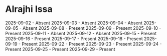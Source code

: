 # Alrajhi Issa
2025-09-02 - Absent
2025-09-03 - Absent
2025-09-04 - Absent
2025-09-05 - Absent
2025-09-08 - Present
2025-09-09 - Present
2025-09-10 - Present
2025-09-11 - Absent
2025-09-12 - Absent
2025-09-15 - Present
2025-09-16 - Present
2025-09-17 - Present
2025-09-18 - Present
2025-09-19 - Present
2025-09-22 - Present
2025-09-23 - Present
2025-09-24 - Present
2025-09-25 - Present
2025-09-29 - Present
